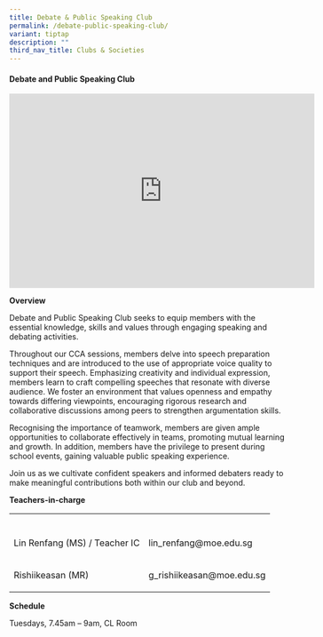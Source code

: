 ```yaml
---
title: Debate & Public Speaking Club
permalink: /debate-public-speaking-club/
variant: tiptap
description: ""
third_nav_title: Clubs & Societies
---
```

<h4><strong>Debate and Public Speaking Club</strong></h4>
<div class="iframe-wrapper">
<iframe height="350" width="550" allowfullscreen="true" frameborder="0" src="https://docs.google.com/presentation/d/e/2PACX-1vT0jwVae7hfwY5bPlDT7xMG0fCG4rWDpRnJXO942ZxIMbrQ-Mg3CRXRwBxnEkS5y4JWulnW-WYz9ZaV/embed?start=true&amp;loop=true&amp;delayms=5000"></iframe>
</div>
<p><strong>Overview</strong>
</p>
<p>Debate and Public Speaking Club seeks to equip members with the essential
knowledge, skills and values through engaging speaking and debating activities.</p>
<p>Throughout our CCA sessions, members delve into speech preparation techniques
and are introduced to the use of appropriate voice quality to support their
speech. Emphasizing creativity and individual expression, members learn
to craft compelling speeches that resonate with diverse audience. We foster
an environment that values openness and empathy towards differing viewpoints,
encouraging rigorous research and collaborative discussions among peers
to strengthen argumentation skills.</p>
<p>Recognising the importance of teamwork, members are given ample opportunities
to collaborate effectively in teams, promoting mutual learning and growth.
In addition, members have the privilege to present during school events,
gaining valuable public speaking experience.</p>
<p>Join us as we cultivate confident speakers and informed debaters ready
to make meaningful contributions both within our club and beyond.</p>
<p></p>
<p><strong>Teachers-in-charge</strong>
</p>
<table style="minWidth: 50px">
<colgroup>
<col>
<col>
</colgroup>
<tbody>
<tr>
<th rowspan="1" colspan="1">
<p></p>
</th>
<th rowspan="1" colspan="1">
<p></p>
</th>
</tr>
<tr>
<td rowspan="1" colspan="1">
<p>Lin Renfang (MS) / Teacher IC</p>
</td>
<td rowspan="1" colspan="1">
<p>lin_renfang@moe.edu.sg</p>
</td>
</tr>
<tr>
<td rowspan="1" colspan="1">
<p>Rishiikeasan (MR)</p>
</td>
<td rowspan="1" colspan="1">
<p>g_rishiikeasan@moe.edu.sg</p>
</td>
</tr>
</tbody>
</table>
<p><strong>Schedule</strong>
</p>
<p>Tuesdays, 7.45am – 9am, CL Room</p>
<p></p>
